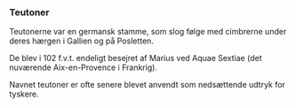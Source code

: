 ### Teutoner


Teutonerne var en germansk stamme, som slog følge med cimbrerne under deres hærgen i Gallien og på Posletten.

De blev i 102 f.v.t. endeligt besejret af Marius ved Aquae Sextiae (det nuværende Aix-en-Provence i Frankrig).

Navnet teutoner er ofte senere blevet anvendt som nedsættende udtryk for tyskere.